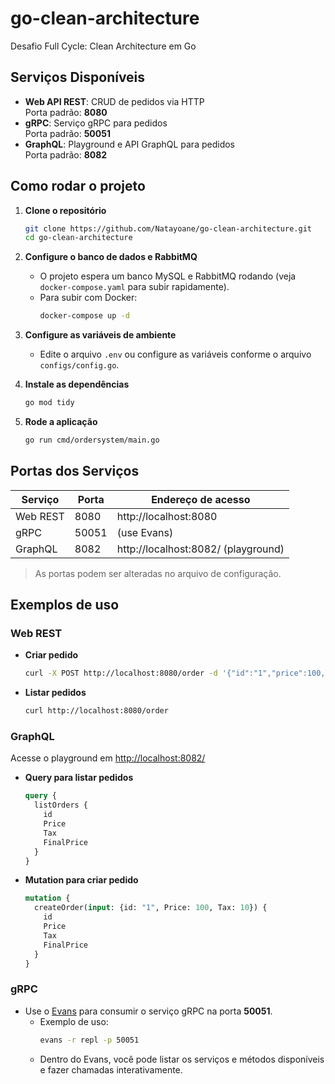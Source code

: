 # go-clean-architecture

Desafio Full Cycle: Clean Architecture em Go

## Serviços Disponíveis

- **Web API REST**: CRUD de pedidos via HTTP  
  Porta padrão: **8080**
- **gRPC**: Serviço gRPC para pedidos  
  Porta padrão: **50051**
- **GraphQL**: Playground e API GraphQL para pedidos  
  Porta padrão: **8082**

## Como rodar o projeto

1. **Clone o repositório**
   ```sh
   git clone https://github.com/Natayoane/go-clean-architecture.git
   cd go-clean-architecture
   ```

2. **Configure o banco de dados e RabbitMQ**
   - O projeto espera um banco MySQL e RabbitMQ rodando (veja `docker-compose.yaml` para subir rapidamente).
   - Para subir com Docker:
     ```sh
     docker-compose up -d
     ```

3. **Configure as variáveis de ambiente**
   - Edite o arquivo `.env` ou configure as variáveis conforme o arquivo `configs/config.go`.

4. **Instale as dependências**
   ```sh
   go mod tidy
   ```

5. **Rode a aplicação**
   ```sh
   go run cmd/ordersystem/main.go
   ```

## Portas dos Serviços

| Serviço   | Porta | Endereço de acesso                        |
|-----------|-------|-------------------------------------------|
| Web REST  | 8080  | http://localhost:8080                     |
| gRPC      | 50051 | (use Evans)                               |
| GraphQL   | 8082  | http://localhost:8082/ (playground)       |

> As portas podem ser alteradas no arquivo de configuração.

## Exemplos de uso

### Web REST

- **Criar pedido**
  ```sh
  curl -X POST http://localhost:8080/order -d '{"id":"1","price":100,"tax":10}'
  ```
- **Listar pedidos**
  ```sh
  curl http://localhost:8080/order
  ```

### GraphQL

Acesse o playground em [http://localhost:8082/](http://localhost:8082/)

- **Query para listar pedidos**
  ```graphql
  query {
    listOrders {
      id
      Price
      Tax
      FinalPrice
    }
  }
  ```

- **Mutation para criar pedido**
  ```graphql
  mutation {
    createOrder(input: {id: "1", Price: 100, Tax: 10}) {
      id
      Price
      Tax
      FinalPrice
    }
  }
  ```

### gRPC

- Use o [Evans](https://github.com/ktr0731/evans) para consumir o serviço gRPC na porta **50051**.
  - Exemplo de uso:
    ```sh
    evans -r repl -p 50051
    ```
  - Dentro do Evans, você pode listar os serviços e métodos disponíveis e fazer chamadas interativamente.
